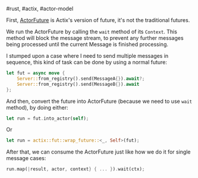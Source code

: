 #rust, #actix, #actor-model 

First, [ActorFuture](https://docs.rs/actix/0.10.0-alpha.3/actix/fut/trait.ActorFuture.html) is Actix's version of future, it's not the traditional futures.

We run the ActorFuture by calling the `wait` method of its `Context`. This method will block the message stream, to prevent any further messages being processed until the current Message is finished processing.

I stumped upon a case where I need to send multiple messages in sequence, this kind of task can be done by using a normal future:

```rust
let fut = async move {
	Server::from_registry().send(MessageA{}).await?;
	Server::from_registry().send(MessageB{}).await
};
```

And then, convert the future into ActorFuture (because we need to use `wait` method), by doing either:

```rust
let run = fut.into_actor(self);
```

Or

```rust
let run = actix::fut::wrap_future::<_, Self>(fut);
```

After that, we can consume the ActorFuture just like how we do it for single message cases:

```rust
run.map(|result, actor, context} { ... }).wait(ctx);
```